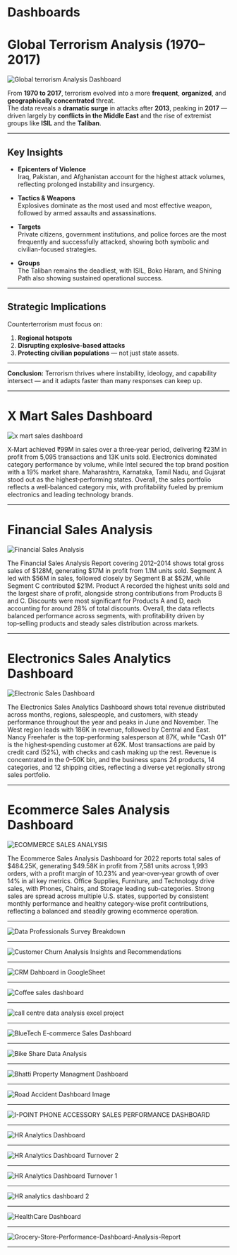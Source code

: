 # Dashboards

# Global Terrorism Analysis (1970–2017)

![Global terrorism Analysis Dashboard](https://github.com/user-attachments/assets/d2af9fb0-1d3c-40f0-a115-50e6fa733873)

From **1970 to 2017**, terrorism evolved into a more **frequent**, **organized**, and **geographically concentrated** threat.  
The data reveals a **dramatic surge** in attacks after **2013**, peaking in **2017** — driven largely by **conflicts in the Middle East** and the rise of extremist groups like **ISIL** and the **Taliban**.

---

## Key Insights

- **Epicenters of Violence**  
  Iraq, Pakistan, and Afghanistan account for the highest attack volumes, reflecting prolonged instability and insurgency.

- **Tactics & Weapons**  
  Explosives dominate as the most used and most effective weapon, followed by armed assaults and assassinations.

- **Targets**  
  Private citizens, government institutions, and police forces are the most frequently and successfully attacked, showing both symbolic and civilian-focused strategies.

- **Groups**  
  The Taliban remains the deadliest, with ISIL, Boko Haram, and Shining Path also showing sustained operational success.

---

## Strategic Implications

Counterterrorism must focus on:
1. **Regional hotspots**  
2. **Disrupting explosive-based attacks**  
3. **Protecting civilian populations** — not just state assets.

---

**Conclusion:** Terrorism thrives where instability, ideology, and capability intersect — and it adapts faster than many responses can keep up.

--- 

# X Mart Sales Dashboard

![x mart sales dashboard](https://github.com/user-attachments/assets/fb6af5be-625e-41c7-b53f-56582b575aff)

X‑Mart achieved ₹99M in sales over a three‑year period, delivering ₹23M in profit from 5,095 transactions and 13K units sold. Electronics dominated category performance by volume, while Intel secured the top brand position with a 19% market share. Maharashtra, Karnataka, Tamil Nadu, and Gujarat stood out as the highest‑performing states. Overall, the sales portfolio reflects a well‑balanced category mix, with profitability fueled by premium electronics and leading technology brands.

---

# Financial Sales Analysis

![Financial Sales Analysis](https://github.com/user-attachments/assets/7d1f0356-4e6b-4626-ad9f-16852e460c94)

The Financial Sales Analysis Report covering 2012–2014 shows total gross sales of $128M, generating $17M in profit from 1.1M units sold. Segment A led with $56M in sales, followed closely by Segment B at $52M, while Segment C contributed $21M. Product A recorded the highest units sold and the largest share of profit, alongside strong contributions from Products B and C. Discounts were most significant for Products A and D, each accounting for around 28% of total discounts. Overall, the data reflects balanced performance across segments, with profitability driven by top‑selling products and steady sales distribution across markets.


---

# Electronics Sales Analytics Dashboard 

![Electronic Sales Dashboard](https://github.com/user-attachments/assets/0fedb273-5131-4c3c-b03c-ac5dbb0aa110)

The Electronics Sales Analytics Dashboard shows total revenue distributed across months, regions, salespeople, and customers, with steady performance throughout the year and peaks in June and November. The West region leads with 186K in revenue, followed by Central and East. Nancy Freehafer is the top-performing salesperson at 87K, while “Cash 01” is the highest‑spending customer at 62K. Most transactions are paid by credit card (52%), with checks and cash making up the rest. Revenue is concentrated in the 0–50K bin, and the business spans 24 products, 14 categories, and 12 shipping cities, reflecting a diverse yet regionally strong sales portfolio.

---

#  Ecommerce Sales Analysis Dashboard

![ECOMMERCE SALES ANALYSIS](https://github.com/user-attachments/assets/909c6f4a-55c6-492a-a5dc-be41b531ddff)

The Ecommerce Sales Analysis Dashboard for 2022 reports total sales of $484.25K, generating $49.58K in profit from 7,581 units across 1,993 orders, with a profit margin of 10.23% and year‑over‑year growth of over 14% in all key metrics. Office Supplies, Furniture, and Technology drive sales, with Phones, Chairs, and Storage leading sub‑categories. Strong sales are spread across multiple U.S. states, supported by consistent monthly performance and healthy category‑wise profit contributions, reflecting a balanced and steadily growing ecommerce operation.

---

![Data Professionals Survey Breakdown](https://github.com/user-attachments/assets/a4528e64-42d5-4a81-8f77-b890ec48ea5c)

---
![Customer Churn Analysis Insights and Recommendations](https://github.com/user-attachments/assets/3055317b-0335-43fd-b60d-601d80f70503)

---
![CRM Dahboard in GoogleSheet](https://github.com/user-attachments/assets/a336f772-f765-449a-a3f5-0b679bb082ac)

---
![Coffee sales dashboard](https://github.com/user-attachments/assets/194e3f54-28a9-4b31-9d38-91c95bccca7e)

---
![call centre data analysis excel project](https://github.com/user-attachments/assets/71628482-9423-4d5e-a020-2ae1c4a5e251)

---
![BlueTech E-commerce Sales Dashboard](https://github.com/user-attachments/assets/4aa433dc-859e-4496-8374-92c07c572ed0)

---

![Bike Share Data Analysis](https://github.com/user-attachments/assets/22541672-4f11-4529-a6d0-9c2a3a176563)

---
![Bhatti Property Managment Dashboard](https://github.com/user-attachments/assets/737cf59c-a331-45f4-a5f6-6c4313b1e6f4)

---

![Road Accident Dashboard Image](https://github.com/user-attachments/assets/5501c3a2-854b-48c2-a917-0251e5205b7c)

---
![I-POINT PHONE ACCESSORY SALES PERFORMANCE DASHBOARD](https://github.com/user-attachments/assets/37bb10b6-5acb-4f73-be67-f752553b4429)

---
![HR Analytics Dashboard](https://github.com/user-attachments/assets/84a8e898-f8e8-46f4-9fb4-e85e22725693)

---
![HR Analytics Dashboard Turnover 2](https://github.com/user-attachments/assets/aafc5d07-86f1-45ef-b408-a10666b0a1cf)

---

![HR Analytics Dashboard Turnover 1](https://github.com/user-attachments/assets/72e6c0f1-cab2-43c5-b770-ca1ef6e55559)

---

![HR analytics dashboard 2](https://github.com/user-attachments/assets/116eb275-e867-4378-9739-3642c54482f1)

---
![HealthCare Dashboard](https://github.com/user-attachments/assets/3dfb3f2c-ae32-41ab-aa54-f40e2cab2cd9)

---
![Grocery-Store-Performance-Dashboard-Analysis-Report](https://github.com/user-attachments/assets/08647a80-ca3c-4c95-9cbe-de840d71f86d)

---
